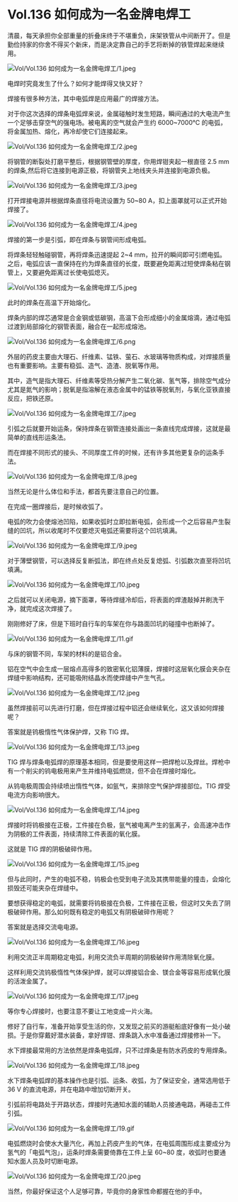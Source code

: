 # Vol.136 如何成为一名金牌电焊工

清晨，每天承担你全部重量的折叠床终于不堪重负，床架铁管从中间断开了。但是勤俭持家的你舍不得买个新床，而是决定靠自己的手艺将断掉的铁管焊起来继续用。

![Vol/Vol.136 如何成为一名金牌电焊工/1.jpeg](https://cdn.jsdelivr.net/gh/just-prog/static/image/Vol/Vol.136%20如何成为一名金牌电焊工/1.jpeg)

电焊时究竟发生了什么？如何才能焊得又快又好？

焊接有很多种方法，其中电弧焊是应用最广的焊接方法。

对于你这次选择的焊条电弧焊来说，金属碰触时发生短路，瞬间通过的大电流产生一个足够击穿空气的强电场。被电离的空气就会产生约 6000\~7000℃ 的电弧，将金属加热、熔化，再冷却使它们连接起来。

![Vol/Vol.136 如何成为一名金牌电焊工/2.jpeg](https://cdn.jsdelivr.net/gh/just-prog/static/image/Vol/Vol.136%20如何成为一名金牌电焊工/2.jpeg)

将钢管的断裂处打磨平整后，根据钢管壁的厚度，你用焊钳夹起一根直径 2.5 mm 的焊条,然后将它连接到电源正极，将钢管夹上地线夹头并连接到电源负极。

![Vol/Vol.136 如何成为一名金牌电焊工/3.jpeg](https://cdn.jsdelivr.net/gh/just-prog/static/image/Vol/Vol.136%20如何成为一名金牌电焊工/3.jpeg)

打开焊接电源并根据焊条直径将电流设置为 50\~80 A，扣上面罩就可以正式开始焊接了。

![Vol/Vol.136 如何成为一名金牌电焊工/4.jpeg](https://cdn.jsdelivr.net/gh/just-prog/static/image/Vol/Vol.136%20如何成为一名金牌电焊工/4.jpeg)

焊接的第一步是引弧，即在焊条与钢管间形成电弧。

将焊条轻轻触碰钢管，再将焊条迅速提起 2\~4 mm，拉开的瞬间即可引燃电弧。之后，电弧应该一直保持在约为焊条直径的长度，既要避免距离过短使焊条粘在钢管上，又要避免距离过长使电弧熄灭。

![Vol/Vol.136 如何成为一名金牌电焊工/5.jpeg](https://cdn.jsdelivr.net/gh/just-prog/static/image/Vol/Vol.136%20如何成为一名金牌电焊工/5.jpeg)

此时的焊条在高温下开始熔化。

焊条内部的焊芯通常是合金钢或低碳钢，高温下会形成细小的金属熔滴，通过电弧过渡到局部熔化的钢管表面，融合在一起形成熔池。

![Vol/Vol.136 如何成为一名金牌电焊工/6.png](https://cdn.jsdelivr.net/gh/just-prog/static/image/Vol/Vol.136%20如何成为一名金牌电焊工/6.png)

外层的药皮主要由大理石、纤维素、锰铁、萤石、水玻璃等物质构成，对焊接质量也有重要影响。主要有稳弧、造气、造渣、脱氧等作用。

其中，造气是指大理石、纤维素等受热分解产生二氧化碳、氢气等，排除空气成分尤其是氮气的影响；脱氧是指溶解在液态金属中的锰铁等脱氧剂，与氧化亚铁直接反应，把铁还原。

![Vol/Vol.136 如何成为一名金牌电焊工/7.jpeg](https://cdn.jsdelivr.net/gh/just-prog/static/image/Vol/Vol.136%20如何成为一名金牌电焊工/7.jpeg)

引弧之后就要开始运条，保持焊条在钢管连接处画出一条直线完成焊接，这就是最简单的直线形运条法。

而在焊接不同形式的接头、不同厚度工件的时候，还有许多其他更复杂的运条手法。

![Vol/Vol.136 如何成为一名金牌电焊工/8.jpeg](https://cdn.jsdelivr.net/gh/just-prog/static/image/Vol/Vol.136%20如何成为一名金牌电焊工/8.jpeg)

当然无论是什么体位和手法，都首先要注意自己的位置。

在完成一圈焊接后，是时候收弧了。

电弧的吹力会使熔池凹陷，如果收弧时立即拉断电弧，会形成一个之后容易产生裂缝的凹坑，所以收尾时不仅要熄灭电弧还需要将这个凹坑填满。

![Vol/Vol.136 如何成为一名金牌电焊工/9.jpeg](https://cdn.jsdelivr.net/gh/just-prog/static/image/Vol/Vol.136%20如何成为一名金牌电焊工/9.jpeg)

对于薄壁钢管，可以选择反复断弧法，即在终点处反复熄弧、引弧数次直至将凹坑填满。

![Vol/Vol.136 如何成为一名金牌电焊工/10.jpeg](https://cdn.jsdelivr.net/gh/just-prog/static/image/Vol/Vol.136%20如何成为一名金牌电焊工/10.jpeg)

之后就可以关闭电源，摘下面罩，等待焊缝冷却后，将表面的焊渣敲掉并刷洗干净，就完成这次焊接了。

刚刚修好了床，但是下班时自行车的车架在你与路面凹坑的碰撞中也断掉了。

![Vol/Vol.136 如何成为一名金牌电焊工/11.gif](https://cdn.jsdelivr.net/gh/just-prog/static/image/Vol/Vol.136%20如何成为一名金牌电焊工/11.gif)

与床的钢管不同，车架的材料的是铝合金。

铝在空气中会生成一层熔点高得多的致密氧化铝薄膜，焊接时这层氧化膜会夹杂在焊缝中影响结构，还可能吸附结晶水而使焊缝中产生气孔。

![Vol/Vol.136 如何成为一名金牌电焊工/12.jpeg](https://cdn.jsdelivr.net/gh/just-prog/static/image/Vol/Vol.136%20如何成为一名金牌电焊工/12.jpeg)

虽然焊接前可以先进行打磨，但在焊接过程中铝还会继续氧化，这又该如何焊接呢？

答案就是钨极惰性气体保护焊，又称 TIG 焊。

![Vol/Vol.136 如何成为一名金牌电焊工/13.jpeg](https://cdn.jsdelivr.net/gh/just-prog/static/image/Vol/Vol.136%20如何成为一名金牌电焊工/13.jpeg)

TIG 焊与焊条电弧焊的原理基本相同，但是要使用这样一把焊枪以及焊丝。焊枪中有一个削尖的钨电极用来产生并维持电弧燃烧，但不会在焊接时熔化。

从钨电极周围会持续喷出惰性气体，如氩气，来排除空气保护焊接部位。TIG 焊受电流方向影响很大。

![Vol/Vol.136 如何成为一名金牌电焊工/14.jpeg](https://cdn.jsdelivr.net/gh/just-prog/static/image/Vol/Vol.136%20如何成为一名金牌电焊工/14.jpeg)

焊接时将钨极接在正极，工件接在负极，氩气被电离产生的氩离子，会高速冲击作为阴极的工件表面，持续清除工件表面的氧化膜。

这就是 TIG 焊的阴极破碎作用。

![Vol/Vol.136 如何成为一名金牌电焊工/15.jpeg](https://cdn.jsdelivr.net/gh/just-prog/static/image/Vol/Vol.136%20如何成为一名金牌电焊工/15.jpeg)

但与此同时，产生的电弧不稳，钨极会也受到电子流及其携带能量的撞击，会熔化损毁还可能夹杂在焊缝中。

要想获得稳定的电弧，就需要将钨极接在负极，工件接在正极，但这时又失去了阴极破碎作用。那么如何既有稳定的电弧又有阴极破碎作用呢？

答案就是选择交流电电源。

![Vol/Vol.136 如何成为一名金牌电焊工/16.jpeg](https://cdn.jsdelivr.net/gh/just-prog/static/image/Vol/Vol.136%20如何成为一名金牌电焊工/16.jpeg)

利用交流正半周期稳定电弧，利用交流负半周期的阴极破碎作用清除氧化膜。

这样利用交流钨极惰性气体保护焊，就可以焊接铝合金、镁合金等容易形成氧化膜的活泼金属了。

![Vol/Vol.136 如何成为一名金牌电焊工/17.jpeg](https://cdn.jsdelivr.net/gh/just-prog/static/image/Vol/Vol.136%20如何成为一名金牌电焊工/17.jpeg)

等你专心焊接时，也要注意不要让工地变成一片火海。

修好了自行车，准备开始享受生活的你，又发现之前买的游艇船底好像有一处小破损。于是你穿戴好潜水装备，拿好焊钳、焊条跳入水中准备通过焊接修补一下。

水下焊接最常用的方法依然是焊条电弧焊，只不过焊条是有防水药皮的专用焊条。

![Vol/Vol.136 如何成为一名金牌电焊工/18.jpeg](https://cdn.jsdelivr.net/gh/just-prog/static/image/Vol/Vol.136%20如何成为一名金牌电焊工/18.jpeg)

水下焊条电弧焊的基本操作也是引弧、运条、收弧，为了保证安全，通常选用低于 36 V 的直流电源，并在电路中增加切断开关。

引弧前将电路处于开路状态，焊接时先通知水面的辅助人员接通电路，再碰击工件引弧。

![Vol/Vol.136 如何成为一名金牌电焊工/19.gif](https://cdn.jsdelivr.net/gh/just-prog/static/image/Vol/Vol.136%20如何成为一名金牌电焊工/19.gif)

电弧燃烧时会使水大量汽化，再加上药皮产生的气体，在电弧周围形成主要成分为氢气的「电弧气泡」，运条时焊条需要倚靠在工件上呈 60\~80 度，收弧时也要通知水面人员及时切断电源。

![Vol/Vol.136 如何成为一名金牌电焊工/20.jpeg](https://cdn.jsdelivr.net/gh/just-prog/static/image/Vol/Vol.136%20如何成为一名金牌电焊工/20.jpeg)

当然，你最好保证这个人足够可靠，毕竟你的身家性命都握在他的手中。
